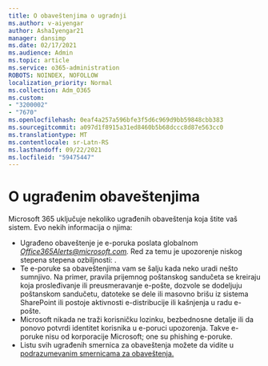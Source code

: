 ```yaml
---
title: O obaveštenjima o ugradnji
ms.author: v-aiyengar
author: AshaIyengar21
manager: dansimp
ms.date: 02/17/2021
ms.audience: Admin
ms.topic: article
ms.service: o365-administration
ROBOTS: NOINDEX, NOFOLLOW
localization_priority: Normal
ms.collection: Adm_O365
ms.custom:
- "3200002"
- "7670"
ms.openlocfilehash: 0eaf4a257a596bfe3f5d6c969d9bb59848cbb383
ms.sourcegitcommit: a097d1f8915a31ed8460b5b68dccc8d87e563cc0
ms.translationtype: MT
ms.contentlocale: sr-Latn-RS
ms.lasthandoff: 09/22/2021
ms.locfileid: "59475447"
---
```

# <a name="about-built-in-alerts"></a>O ugrađenim obaveštenjima

Microsoft 365 uključuje nekoliko ugrađenih obaveštenja koja štite vaš sistem. Evo nekih informacija o njima:

- Ugrađeno obaveštenje je e-poruka poslata globalnom *Office365Alerts@microsoft.com.* Red za temu je upozorenje niskog stepena stepena ozbiljnosti: <name of alert policy> .
- Te e-poruke sa obaveštenjima vam se šalju kada neko uradi nešto sumnjivo. Na primer, pravila prijemnog poštanskog sandučeta se kreiraju koja prosleđivanje ili preusmeravanje e-pošte, dozvole se dodeljuju poštanskom sandučetu, datoteke se dele ili masovno brišu iz sistema SharePoint ili postoje aktivnosti e-distribucije ili kašnjenja u radu e-pošte.
- Microsoft nikada ne traži korisničku lozinku, bezbednosne detalje ili da ponovo potvrdi identitet korisnika u e-poruci upozorenja. Takve e-poruke nisu od korporacije Microsoft; one su phishing e-poruke.
- Listu svih ugrađenih smernica za obaveštenja možete da vidite u [podrazumevanim smernicama za obaveštenja.](https://go.microsoft.com/fwlink/?linkid=2103170)
